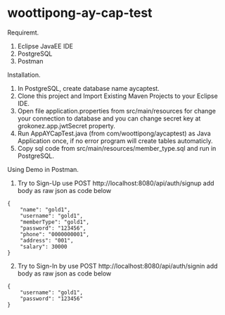 # woottipong-ay-cap-test

Requiremt.
1. Eclipse JavaEE IDE
2. PostgreSQL
3. Postman

Installation.
1. In PostgreSQL, create database name aycaptest.
2. Clone this project and Import Existing Maven Projects to your Eclipse IDE.
3. Open file application.properties from src/main/resources for change your connection to database and you can change secret key at grokonez.app.jwtSecret property.
4. Run AppAYCapTest.java (from com/woottipong/aycaptest) as Java Application once, if no error program will create tables automaticly.
5. Copy sql code from src/main/resources/member_type.sql and run in PostgreSQL.

Using Demo in Postman.
1. Try to Sign-Up use POST http://localhost:8080/api/auth/signup add body as raw json as code below
```
{
	"name": "gold1",
	"username": "gold1",
	"memberType": "gold1",
	"password": "123456",
	"phone": "0000000001",
	"address": "001",
	"salary": 30000
}
```

2. Try to Sign-In by use POST http://localhost:8080/api/auth/signin add body as raw json as code below
```
{
	"username": "gold1",
	"password": "123456"
}
```
